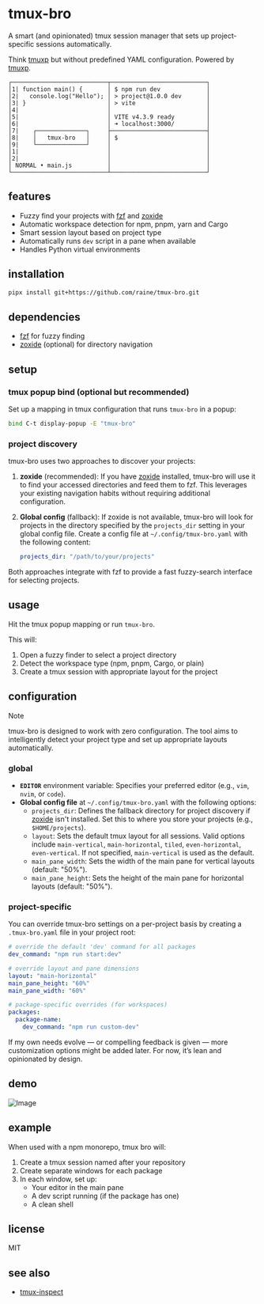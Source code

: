# tmux-bro

A smart (and opinionated) tmux session manager that sets up project-specific sessions automatically.

Think [tmuxp](https://tmuxp.git-pull.com/) but without predefined YAML configuration. Powered by [tmuxp](https://tmuxp.git-pull.com/).

```
┌───────────────────────────┬───────────────────────────┐
│1| function main() {       │ $ npm run dev             │
│2|   console.log("Hello"); │ > project@1.0.0 dev       │
│3| }                       │ > vite                    │
│4|                         │                           │
│5|                         │ VITE v4.3.9 ready         │
│6|                         │ ➜ localhost:3000/         │
│7|    ┌──────────────┐     ├───────────────────────────┤
│8|    │   tmux-bro   │     │ $                         │
│9|    └──────────────┘     │                           │
│1|                         │                           │
│2|                         │                           │
│ NORMAL • main.js          │                           │
└───────────────────────────┴───────────────────────────┘
```

## features

- Fuzzy find your projects with [fzf](https://github.com/junegunn/fzf) and [zoxide](https://github.com/ajeetdsouza/zoxide)
- Automatic workspace detection for npm, pnpm, yarn and Cargo
- Smart session layout based on project type
- Automatically runs `dev` script in a pane when available
- Handles Python virtual environments

## installation

```sh
pipx install git+https://github.com/raine/tmux-bro.git
```

## dependencies

- [fzf](https://github.com/junegunn/fzf) for fuzzy finding
- [zoxide](https://github.com/ajeetdsouza/zoxide) (optional) for directory navigation

## setup

### tmux popup bind (optional but recommended)

Set up a mapping in tmux configuration that runs `tmux-bro` in a popup:

```sh
bind C-t display-popup -E "tmux-bro"
```

### project discovery

tmux-bro uses two approaches to discover your projects:

1. **zoxide** (recommended): If you have
   [zoxide](https://github.com/ajeetdsouza/zoxide) installed, tmux-bro will use
   it to find your accessed directories and feed them to fzf. This leverages
   your existing navigation habits without requiring additional configuration.

2. **Global config** (fallback): If zoxide is not available, tmux-bro
   will look for projects in the directory specified by the
   `projects_dir` setting in your global config file. Create a config file at
   `~/.config/tmux-bro.yaml` with the following content:

   ```yaml
   projects_dir: "/path/to/your/projects"
   ```

Both approaches integrate with fzf to provide a fast fuzzy-search interface for selecting projects.

## usage

Hit the tmux popup mapping or run `tmux-bro`.

This will:

1. Open a fuzzy finder to select a project directory
2. Detect the workspace type (npm, pnpm, Cargo, or plain)
3. Create a tmux session with appropriate layout for the project

## configuration

> [!NOTE]  
> tmux-bro is designed to work with zero configuration. The tool aims
> to intelligently detect your project type and set up appropriate layouts
> automatically.

### global

- **`EDITOR`** environment variable: Specifies your preferred editor (e.g., `vim`,
  `nvim`, or `code`).
- **Global config file** at `~/.config/tmux-bro.yaml` with the following options:
  - `projects_dir`: Defines the fallback directory for project discovery if
    [zoxide](https://github.com/ajeetdsouza/zoxide) isn't installed.
    Set this to where you store your projects (e.g., `$HOME/projects`).
  - `layout`: Sets the default tmux layout for all sessions. Valid options include
    `main-vertical`, `main-horizontal`, `tiled`, `even-horizontal`, `even-vertical`.
    If not specified, `main-vertical` is used as the default.
  - `main_pane_width`: Sets the width of the main pane for vertical layouts (default: "50%").
  - `main_pane_height`: Sets the height of the main pane for horizontal layouts (default: "50%").

### project-specific

You can override tmux-bro settings on a per-project basis by creating a `.tmux-bro.yaml` file in your project root:

```yaml
# override the default 'dev' command for all packages
dev_command: "npm run start:dev"

# override layout and pane dimensions
layout: "main-horizontal"
main_pane_height: "60%"
main_pane_width: "60%"

# package-specific overrides (for workspaces)
packages:
  package-name:
    dev_command: "npm run custom-dev"
```

If my own needs evolve — or compelling feedback is given — more customization
options might be added later. For now, it’s lean and opinionated by design.

## demo

![Image](https://github.com/user-attachments/assets/a029333d-299f-4942-9b8d-13682a1886fa)

## example

When used with a npm monorepo, tmux bro will:

1. Create a tmux session named after your repository
2. Create separate windows for each package
3. In each window, set up:
   - Your editor in the main pane
   - A dev script running (if the package has one)
   - A clean shell

## license

MIT

## see also

- [tmux-inspect](https://github.com/raine/tmux-inspect)
